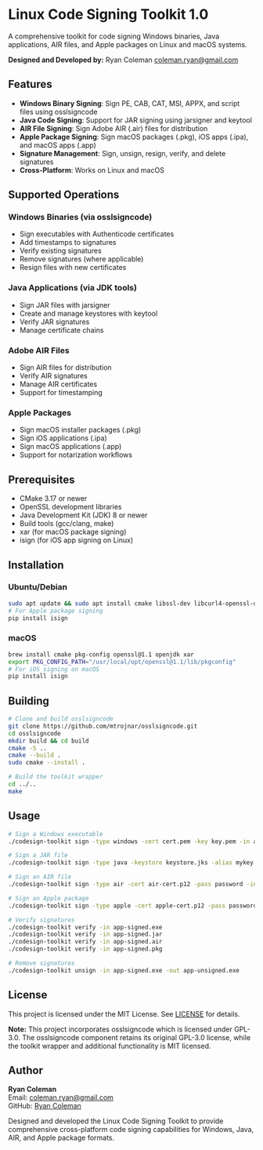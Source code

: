 # Linux Code Signing Toolkit 1.0

A comprehensive toolkit for code signing Windows binaries, Java applications, AIR files, and Apple packages on Linux and macOS systems.

**Designed and Developed by:** Ryan Coleman <coleman.ryan@gmail.com>

## Features

- **Windows Binary Signing**: Sign PE, CAB, CAT, MSI, APPX, and script files using osslsigncode
- **Java Code Signing**: Support for JAR signing using jarsigner and keytool
- **AIR File Signing**: Sign Adobe AIR (.air) files for distribution
- **Apple Package Signing**: Sign macOS packages (.pkg), iOS apps (.ipa), and macOS apps (.app)
- **Signature Management**: Sign, unsign, resign, verify, and delete signatures
- **Cross-Platform**: Works on Linux and macOS

## Supported Operations

### Windows Binaries (via osslsigncode)
- Sign executables with Authenticode certificates
- Add timestamps to signatures
- Verify existing signatures
- Remove signatures (where applicable)
- Resign files with new certificates

### Java Applications (via JDK tools)
- Sign JAR files with jarsigner
- Create and manage keystores with keytool
- Verify JAR signatures
- Manage certificate chains

### Adobe AIR Files
- Sign AIR files for distribution
- Verify AIR signatures
- Manage AIR certificates
- Support for timestamping

### Apple Packages
- Sign macOS installer packages (.pkg)
- Sign iOS applications (.ipa)
- Sign macOS applications (.app)
- Support for notarization workflows

## Prerequisites

- CMake 3.17 or newer
- OpenSSL development libraries
- Java Development Kit (JDK) 8 or newer
- Build tools (gcc/clang, make)
- xar (for macOS package signing)
- isign (for iOS app signing on Linux)

## Installation

### Ubuntu/Debian
```bash
sudo apt update && sudo apt install cmake libssl-dev libcurl4-openssl-dev zlib1g-dev python3 openjdk-11-jdk
# For Apple package signing
pip install isign
```

### macOS
```bash
brew install cmake pkg-config openssl@1.1 openjdk xar
export PKG_CONFIG_PATH="/usr/local/opt/openssl@1.1/lib/pkgconfig"
# For iOS signing on macOS
pip install isign
```

## Building

```bash
# Clone and build osslsigncode
git clone https://github.com/mtrojnar/osslsigncode.git
cd osslsigncode
mkdir build && cd build
cmake -S ..
cmake --build .
sudo cmake --install .

# Build the toolkit wrapper
cd ../..
make
```

## Usage

```bash
# Sign a Windows executable
./codesign-toolkit sign -type windows -cert cert.pem -key key.pem -in app.exe -out app-signed.exe

# Sign a JAR file
./codesign-toolkit sign -type java -keystore keystore.jks -alias mykey -in app.jar -out app-signed.jar

# Sign an AIR file
./codesign-toolkit sign -type air -cert air-cert.p12 -pass password -in app.air -out app-signed.air

# Sign an Apple package
./codesign-toolkit sign -type apple -cert apple-cert.p12 -pass password -in app.pkg -out app-signed.pkg

# Verify signatures
./codesign-toolkit verify -in app-signed.exe
./codesign-toolkit verify -in app-signed.jar
./codesign-toolkit verify -in app-signed.air
./codesign-toolkit verify -in app-signed.pkg

# Remove signatures
./codesign-toolkit unsign -in app-signed.exe -out app-unsigned.exe
```

## License

This project is licensed under the MIT License. See [LICENSE](LICENSE) for details.

**Note:** This project incorporates osslsigncode which is licensed under GPL-3.0. The osslsigncode component retains its original GPL-3.0 license, while the toolkit wrapper and additional functionality is MIT licensed.

## Author

**Ryan Coleman**  
Email: coleman.ryan@gmail.com  
GitHub: [Ryan Coleman](https://github.com/ryancoleman)

Designed and developed the Linux Code Signing Toolkit to provide comprehensive cross-platform code signing capabilities for Windows, Java, AIR, and Apple package formats.
